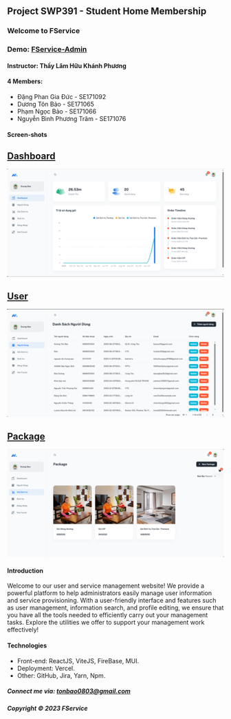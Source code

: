 ## Project SWP391 - Student Home Membership

### Welcome to FService


### Demo: [FService-Admin](https://fservices-admin.vercel.app)



#### Instructor: Thầy Lâm Hữu Khánh Phương



#### 4 Members:

- Đặng Phan Gia Đức - SE171092
- Dương Tôn Bảo - SE171065
- Phạm Ngọc Bảo - SE171066
- Nguyễn Bình Phương Trâm - SE171076
  
  

#### Screen-shots

## [Dashboard](https://fservices-admin.vercel.app/admin)

![Fservce introduction](https://github.com/giaducdang03/FServiceWebAdmin/blob/main/screenshots/dashboard.png?raw=true)


## [User](https://fservices-admin.vercel.app/user)

![Fservce introduction](https://github.com/giaducdang03/FServiceWebAdmin/blob/main/screenshots/manageUser.png?raw=true)


## [Package](https://fservices-admin.vercel.app/packages)

![Fservce introduction](https://github.com/giaducdang03/FServiceWebAdmin/blob/main/screenshots/managePackage.png?raw=true)



#### Introduction

Welcome to our user and service management website! We provide a powerful platform to help administrators easily manage user information and service provisioning. With a user-friendly interface and features such as user management, information search, and profile editing, we ensure that you have all the tools needed to efficiently carry out your management tasks. Explore the utilities we offer to support your management work effectively!



#### Technologies

- Front-end: ReactJS, ViteJS, FireBase, MUI.
- Deployment: Vercel.
- Other: GitHub, Jira, Yarn, Npm.


  
##### Connect me via: tonbao0803@gmail.com

##### Copyright &#169; 2023 FService
